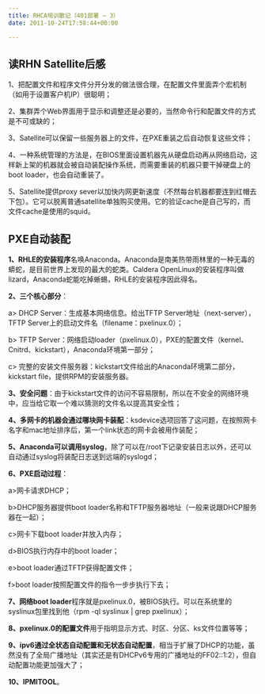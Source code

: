 ```yaml
---
title: RHCA培训散记（401部署 – 3）
date: 2011-10-24T17:58:44+00:00

---
```

## 读RHN Satellite后感

1、把配置文件和程序文件分开分发的做法很合理，在配置文件里面弄个宏机制（如用于设置客户机IP）很聪明；

2、集群弄个Web界面用于显示和调整还是必要的，当然命令行和配置文件的方式是不可或缺的；

3、Satellite可以保留一些服务器上的文件，在PXE重装之后自动恢复这些文件；

4、一种系统管理的方法是，在BIOS里面设置机器先从硬盘启动再从网络启动，这样新上架的机器就会被自动装配操作系统，而需要重装的机器只要干掉硬盘上的boot loader，也会自动重装了。

5、Satellite提供proxy sever以加快内网更新速度（不然每台机器都要连到红帽去下包）。它可以脱离普通satellite单独购买使用。它的验证cache是自己写的，而文件cache是使用的squid。

## PXE自动装配

**1、RHLE的安装程序**名唤Anaconda。Anaconda是南美热带雨林里的一种无毒的蟒蛇，是目前世界上发现的最大的蛇类。Caldera OpenLinux的安装程序叫做lizard，Anaconda蛇能吃掉蜥蜴，RHLE的安装程序因此得名。

**2、三个核心部分**：
  
a> DHCP Server：生成基本网络信息。给出TFTP Server地址（next-server），TFTP Server上的启动文件名（filename：pxelinux.0）；
  
b> TFTP Server：网络启动loader（pxelinux.0），PXE的配置文件（kernel、Cnitrd、kickstart），Anaconda环境第一部分；
  
c> 完整的安装文件服务器：kickstart文件给出的Anaconda环境第二部分，kickstart file，提供RPM的安装服务器。

**3、安全问题**：由于kickstart文件的访问不容易限制，所以在不安全的网络环境中，应当给它取一个难以猜测的文件名以提高其安全性；

**4、多网卡的机器会通过哪块网卡装配**：ksdevice选项回答了这问题，在按照网卡名字和mac地址排序后，第一个link状态的网卡会被用作装配； 

**5、Anaconda可以调用syslog**，除了可以在/root下记录安装日志以外，还可以自动通过syslog将装配日志送到远端的syslogd；

**6、PXE启动过程**：
  
a>网卡请求DHCP；
  
b>DHCP服务器提供boot loader名称和TFTP服务器地址（一般来说跟DHCP服务器在一起）；
  
c>网卡下载boot loader并放入内存；
  
d>BIOS执行内存中的boot loader；
  
e>boot loader通过TFTP获得配置文件；
  
f>boot loader按照配置文件的指令一步步执行下去；

**7、网络boot loader**程序就是pxelinux.0，被BIOS执行。可以在系统里的syslinux包里找到他（rpm -ql syslinux | grep pxelinux）；

**8、pxelinux.0的配置文件**用于指明显示方式、时区、分区、ks文件位置等等；

**9、ipv6通过全状态自动配置和无状态自动配置**，相当于扩展了DHCP的功能，虽然没有了全局广播地址（其实还是有DHCPv6专用的广播地址的FF02::1:2），但自动配置功能更加强大了；

**10、IPMITOOL**。
